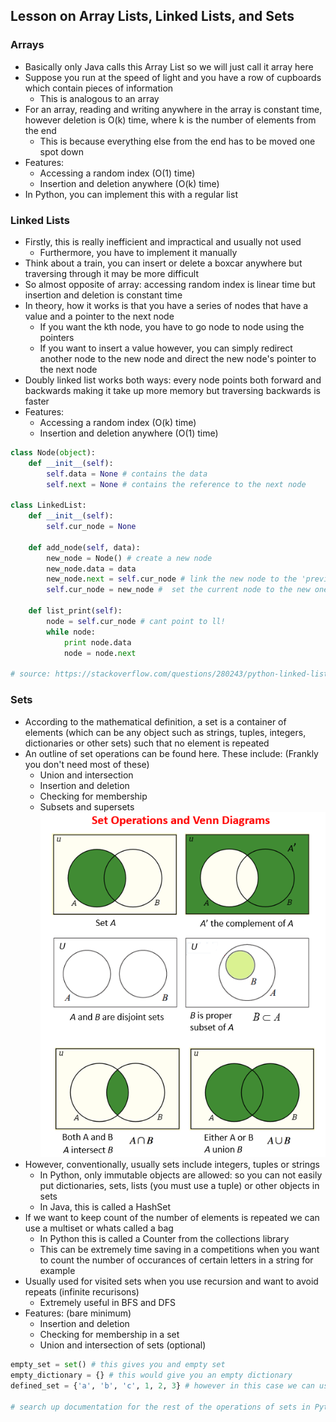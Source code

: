## Lesson on Array Lists, Linked Lists, and Sets
### Arrays
* Basically only Java calls this Array List so we will just call it array here
* Suppose you run at the speed of light and you have a row of cupboards which contain pieces of information
    * This is analogous to an array
* For an array, reading and writing anywhere in the array is constant time, however deletion is O(k) time, where k is the number of elements from the end
    * This is because everything else from the end has to be moved one spot down
* Features:
    * Accessing a random index (O(1) time)
    * Insertion and deletion anywhere (O(k) time)
* In Python, you can implement this with a regular list

### Linked Lists
* Firstly, this is really inefficient and impractical and usually not used
    * Furthermore, you have to implement it manually
* Think about a train, you can insert or delete a boxcar anywhere but traversing through it may be more difficult
* So almost opposite of array: accessing random index is linear time but insertion and deletion is constant time
* In theory, how it works is that you have a series of nodes that have a value and a pointer to the next node
    * If you want the kth node, you have to go node to node using the pointers
    * If you want to insert a value however, you can simply redirect another node to the new node and direct the new node's pointer to the next node
* Doubly linked list works both ways: every node points both forward and backwards making it take up more memory but traversing backwards is faster
* Features:
    * Accessing a random index (O(k) time)
    * Insertion and deletion anywhere (O(1) time)

```python
class Node(object):
    def __init__(self):
        self.data = None # contains the data
        self.next = None # contains the reference to the next node

class LinkedList:
    def __init__(self):
        self.cur_node = None

    def add_node(self, data):
        new_node = Node() # create a new node
        new_node.data = data
        new_node.next = self.cur_node # link the new node to the 'previous' node.
        self.cur_node = new_node #  set the current node to the new one.

    def list_print(self):
        node = self.cur_node # cant point to ll!
        while node:
            print node.data
            node = node.next

# source: https://stackoverflow.com/questions/280243/python-linked-list 
```

### Sets
* According to the mathematical definition, a set is a container of elements (which can be any object such as strings, tuples, integers, dictionaries or other sets) such that no element is repeated
* An outline of set operations can be found here. These include: (Frankly you don't need most of these)
    * Union and intersection
    * Insertion and deletion
    * Checking for membership
    * Subsets and supersets
![Image not found](set_operations.png)
* However, conventionally, usually sets include integers, tuples or strings
    * In Python, only immutable objects are allowed: so you can not easily put dictionaries, sets, lists (you must use a tuple) or other objects in sets
    * In Java, this is called a HashSet
* If we want to keep count of the number of elements is repeated we can use a multiset or whats called a bag
    * In Python this is called a Counter from the collections library
    * This can be extremely time saving in a competitions when you want to count the number of occurances of certain letters in a string for example
* Usually used for visited sets when you use recursion and want to avoid repeats (infinite recurisons)
    * Extremely useful in BFS and DFS
* Features: (bare minimum)
    * Insertion and deletion
    * Checking for membership in a set
    * Union and intersection of sets (optional)

```python
empty_set = set() # this gives you and empty set
empty_dictionary = {} # this would give you an empty dictionary
defined_set = {'a', 'b', 'c', 1, 2, 3} # however in this case we can use set brackets or curly brackets

# search up documentation for the rest of the operations of sets in Python
```
